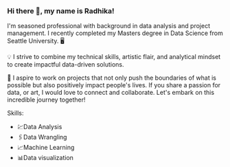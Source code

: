### Hi there 👋, my name is Radhika!
I'm seasoned professional with background in data analysis and project management. I recently completed my Masters degree in Data Science from Seattle University.  🖥️

💡 I strive to combine my technical skills, artistic flair, and analytical mindset to create impactful data-driven solutions. 

🤝 I aspire to work on projects that not only push the boundaries of what is possible but also positively impact people's lives.
If you share a passion for data, or art, I would love to connect and collaborate. 
Let's embark on this incredible journey together!

Skills: 

* 💹Data Analysis
* 🖇️Data Wrangling
* 📈Machine Learning
* 📊Data visualization
